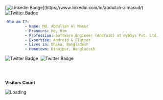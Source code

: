 <!--
**almasud/almasud** is a ✨ _special_ ✨ repository because its `README.md` (this file) appears on your GitHub profile.

Here are some ideas to get you started:

- 🔭 I’m currently working on ...
- 🌱 I’m currently learning ...
- 👯 I’m looking to collaborate on ...
- 🤔 I’m looking for help with ...
- 💬 Ask me about ...
- 📫 How to reach me: ...
- 😄 Pronouns: ...
- ⚡ Fun fact: ...
-->

[![Linkedin Badge](https://img.shields.io/badge/-abdullahalmasud-blue?style=social&logo=Linkedin&logoColor=blue&link=[[https://www.linkedin.com/in/abdullah-almasud/](https://www.linkedin.com/in/abdullah-almasud/)](https://www.linkedin.com/in/abdullah-almasud/))](https://www.linkedin.com/in/abdullah-almasud/) 
[![Twitter Badge](http://img.shields.io/badge/-@almasud_arm-1ca0f1?style=social&logo=twitter&logoColor=blue&link=https://twitter.com/almasud_arm)](https://twitter.com/almasud_arm)
<!-- ![Profile Visitor](https://komarev.com/ghpvc/?username=almasud&color=blueviolet&style=flat-square&label=Profile+View) -->


```yaml
-Who am I?:
         - Name: Md. Abdullah Al Masud
         - Pronouns: He, Him
         - Profession: Software Engineer (Android) at NybSys Pvt. Ltd. 
         - Expertise: Android & Flutter
         - Lives in: Dhaka, Bangladesh
         - Hometown: Dinajpur, Bangladesh

```

<!-- ### aboutMe.js

```javascript
const almasud = {
    pronouns: "He" | "Him",
    proffession: "Software Engineer (Andriod)"
    askMeAbout: ["Mobile App Development", "Web App Development", ],
    experties: ["Android", "Flutter"]
    skills: {
        languages: ["Java, Kotlin, Dart, PHP, JavaScript, TypeScript, Python", ],
        frameworks: ["Android", "Flutter", "Ionic", "Angular", "Laravel", "Bootstrap", "JQuery", ],
        tools: ["Android studio", "Visual studio code", "Photoshop", "Git", "Jira", ],
        os: ["Mac", "Windows", "Ubuntu", ],

    },
    address: {
        lives_in: "Dhaka, Bangladesh",
        hometown: "Dinajpur, Bangladesh",
    }
};
``` -->

<!-- &nbsp;<img align="center" src="https://github-readme-stats.vercel.app/api?username=almasud&count_private=true&show_icons=true&locale=en&theme=vue-dark&background=000000" alt="almasud" />
&nbsp;<img align="center" src="http://github-readme-streak-stats.herokuapp.com?user=almasud&theme=vue-dark" alt="almasud" /> -->

![Twitter Badge](https://github-readme-stats.vercel.app/api?username=almasud&count_private=true&show_icons=true&locale=en&theme=vue-dark&background=000000)
&nbsp;![Twitter Badge](http://github-readme-streak-stats.herokuapp.com?user=almasud&theme=vue-dark)

<br />
<br />

**Visitors Count**

<img align="left" src = "https://profile-counter.glitch.me/almasud/count.svg" alt ="Loading">
